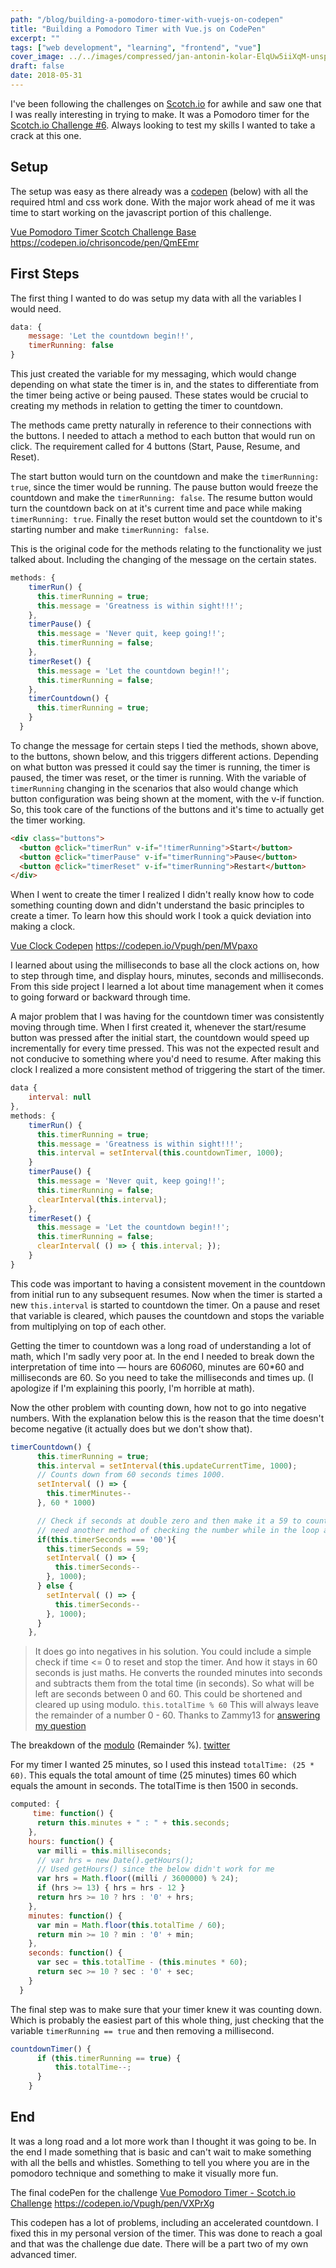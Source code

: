 ```yaml
---
path: "/blog/building-a-pomodoro-timer-with-vuejs-on-codepen"
title: "Building a Pomodoro Timer with Vue.js on CodePen"
excerpt: ""
tags: ["web development", "learning", "frontend", "vue"]
cover_image: ../../images/compressed/jan-antonin-kolar-ElqUw5iiXqM-unsplash.jpg
draft: false
date: 2018-05-31
---
```


I've been following the challenges on [Scotch.io](https://scotch.io) for awhile and saw one that I was really interesting in trying to make. It was a Pomodoro timer for the [Scotch.io Challenge #6](https://scotch.io/tutorials/code-challenge-6-build-a-pomodoro-timer). Always looking to test my skills I wanted to take a crack at this one.

## Setup

The setup was easy as there already was a [codepen](https://codepen.io/sevilayha/pen/QmEEmr) (below) with all the required html and css work done. With the major work ahead of me it was time to start working on the javascript portion of this challenge.

[Vue Pomodoro Timer Scotch Challenge Base](https://codepen.io/chrisoncode/pen/QmEEmr)
https://codepen.io/chrisoncode/pen/QmEEmr

## First Steps

The first thing I wanted to do was setup my data with all the variables I would need.

```javascript
data: {
    message: 'Let the countdown begin!!',
    timerRunning: false
}
```

This just created the variable for my messaging, which would change depending on what state the timer is in, and the states to differentiate from the timer being active or being paused. These states would be crucial to creating my methods in relation to getting the timer to countdown.

The methods came pretty naturally in reference to their connections with the buttons. I needed to attach a method to each button that would run on click. The requirement called for 4 buttons (Start, Pause, Resume, and Reset).

The start button would turn on the countdown and make the `timerRunning: true`, since the timer would be running. The pause button would freeze the countdown and make the `timerRunning: false`. The resume button would turn the countdown back on at it's current time and pace while making `timerRunning: true`. Finally the reset button would set the countdown to it's starting number and make `timerRunning: false`.

This is the original code for the methods relating to the functionality we just talked about. Including the changing of the message on the certain states.

```javascript
methods: {
    timerRun() {
      this.timerRunning = true;
      this.message = 'Greatness is within sight!!!';
    },
    timerPause() {
      this.message = 'Never quit, keep going!!';
      this.timerRunning = false;
    },
    timerReset() {
      this.message = 'Let the countdown begin!!';
      this.timerRunning = false;
    },
    timerCountdown() {
      this.timerRunning = true;
    }
  }
```

To change the message for certain steps I tied the methods, shown above, to the buttons, shown below, and this triggers different actions. Depending on what button was pressed it could say the timer is running, the timer is paused, the timer was reset, or the timer is running. With the variable of `timerRunning` changing in the scenarios that also would change which button configuration was being shown at the moment, with the v-if function. So, this took care of the functions of the buttons and it's time to actually get the timer working.

```html
<div class="buttons">
  <button @click="timerRun" v-if="!timerRunning">Start</button>
  <button @click="timerPause" v-if="timerRunning">Pause</button>
  <button @click="timerReset" v-if="timerRunning">Restart</button>
</div>
```

When I went to create the timer I realized I didn't really know how to code something counting down and didn't understand the basic principles to create a timer. To learn how this should work I took a quick deviation into making a clock.

[Vue Clock Codepen](https://codepen.io/Vpugh/pen/MVpaxo)
https://codepen.io/Vpugh/pen/MVpaxo

I learned about using the milliseconds to base all the clock actions on, how to step through time, and display hours, minutes, seconds and milliseconds. From this side project I learned a lot about time management when it comes to going forward or backward through time.

A major problem that I was having for the countdown timer was consistently moving through time. When I first created it, whenever the start/resume button was pressed after the initial start, the countdown would speed up incrementally for every time pressed. This was not the expected result and not conducive to something where you'd need to resume. After making this clock I realized a more consistent method of triggering the start of the timer.

```javascript
data {
    interval: null
},
methods: {
    timerRun() {
      this.timerRunning = true;
      this.message = 'Greatness is within sight!!!';
      this.interval = setInterval(this.countdownTimer, 1000);
    }
    timerPause() {
      this.message = 'Never quit, keep going!!';
      this.timerRunning = false;
      clearInterval(this.interval);
    },
    timerReset() {
      this.message = 'Let the countdown begin!!';
      this.timerRunning = false;
      clearInterval( () => { this.interval; });
    }
}
```

This code was important to having a consistent movement in the countdown from initial run to any subsequent resumes. Now when the timer is started a new `this.interval` is started to countdown the timer. On a pause and reset that variable is cleared, which pauses the countdown and stops the variable from multiplying on top of each other.

Getting the timer to countdown was a long road of understanding a lot of math, which I'm sadly very poor at. In the end I needed to break down the interpretation of time into — hours are 60*60*60, minutes are 60\*60 and milliseconds are 60. So you need to take the milliseconds and times up. (I apologize if I'm explaining this poorly, I'm horrible at math).

Now the other problem with counting down, how not to go into negative numbers. With the explanation below this is the reason that the time doesn't become negative (it actually does but we don't show that).

```javascript
timerCountdown() {
      this.timerRunning = true;
      this.interval = setInterval(this.updateCurrentTime, 1000);
      // Counts down from 60 seconds times 1000.
      setInterval( () => {
        this.timerMinutes--
      }, 60 * 1000)

      // Check if seconds at double zero and then make it a 59 to countdown from.
      // need another method of checking the number while in the loop and then adding a zero on the number under 10
      if(this.timerSeconds === '00'){
        this.timerSeconds = 59;
        setInterval( () => {
          this.timerSeconds--
        }, 1000);
      } else {
        setInterval( () => {
          this.timerSeconds--
        }, 1000);
      }
    },
```

> It does go into negatives in his solution. You could include a simple check if time <= 0 to reset and stop the timer. And how it stays in 60 seconds is just maths. He converts the rounded minutes into seconds and subtracts them from the total time (in seconds). So what will be left are seconds between 0 and 60.
> This could be shortened and cleared up using modulo.
> `this.totalTime % 60`
> This will always leave the remainder of a number 0 - 60.
> Thanks to Zammy13 for [answering my question](https://scotch.io/bar-talk/build-a-pomodoro-timer-with-vuejs-solution-to-code-challenge-6#passing-timer-variables-and-methods-to-the-dom)

The breakdown of the [modulo](https://en.wikipedia.org/wiki/Modulo_operation) (Remainder %).
[twitter](https://twitter.com/pixelambacht/status/976186607794520065)

For my timer I wanted 25 minutes, so I used this instead `totalTime: (25 * 60)`. This equals the total amount of time (25 minutes) times 60 which equals the amount in seconds. The totalTime is then 1500 in seconds.

```javascript
computed: {
     time: function() {
      return this.minutes + " : " + this.seconds;
    },
    hours: function() {
      var milli = this.milliseconds;
      // var hrs = new Date().getHours();
      // Used getHours() since the below didn't work for me
      var hrs = Math.floor((milli / 3600000) % 24);
      if (hrs >= 13) { hrs = hrs - 12 }
      return hrs >= 10 ? hrs : '0' + hrs;
    },
    minutes: function() {
      var min = Math.floor(this.totalTime / 60);
      return min >= 10 ? min : '0' + min;
    },
    seconds: function() {
      var sec = this.totalTime - (this.minutes * 60);
      return sec >= 10 ? sec : '0' + sec;
    }
  }
```

The final step was to make sure that your timer knew it was counting down. Which is probably the easiest part of this whole thing, just checking that the variable `timerRunning == true` and then removing a millisecond.

```javascript
countdownTimer() {
      if (this.timerRunning == true) {
          this.totalTime--;
      }
    }
```

## End

It was a long road and a lot more work than I thought it was going to be. In the end I made something that is basic and can't wait to make something with all the bells and whistles. Something to tell you where you are in the pomodoro technique and something to make it visually more fun.

The final codePen for the challenge
[Vue Pomodoro Timer - Scotch.io Challenge](https://codepen.io/Vpugh/pen/VXPrXg)
https://codepen.io/Vpugh/pen/VXPrXg

This codepen has a lot of problems, including an accelerated countdown. I fixed this in my personal version of the timer. This was done to reach a goal and that was the challenge due date. There will be a part two of my own advanced timer.
